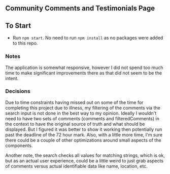 ## Community Comments and Testimonials Page

## To Start
+ Run `npm start`. No need to run `npm install` as no packages were added to this repo.

### Notes

The application is somewhat responsive, however I did not spend too much time to make significant improvements there as that did not seem to be the intent. 

### Decisions

Due to time constraints having missed out on some of the time for completing this project due to illness, my filtering of the comments via the search input is not done in the best way to my opinion. Ideally I wouldn't need to have two sets of comments (comments and filteredComments) in the context to have the original source of truth and what should be displayed. But I figured it was better to show it working then potentially run past the deadline of the 72 hour mark. Also, with a little more time, I'm sure there could be a couple of other optimizations around small aspects of the components.

Another note, the search checks all values for matching strings, which is ok, but as an actual user experience, could be a little weird to just grab aspects of comments versus actual identifiable data like name, location, etc.



